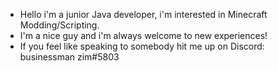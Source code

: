 - Hello i'm a junior Java developer, i'm interested in Minecraft Modding/Scripting.
- I'm a nice guy and i'm always welcome to new experiences!
- If you feel like speaking to somebody hit me up on Discord: businessman zim#5803

